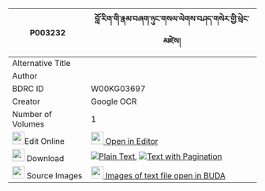 |P003232|བློ་རིག་གི་རྣམ་བཞག་ཉུང་གསལ་ལེགས་བཤད་གསེར་གྱི་ཕྲེང་མཛེས། 
| --- | --- 
|Alternative Title |
|Author | 
|BDRC ID | W00KG03697
|Creator | Google OCR
|Number of Volumes| 1
|<img width="25" src="https://img.icons8.com/color/25/000000/edit-property.png">Edit Online| [<img width="25" src="https://avatars.githubusercontent.com/u/45091458?s=200&v=4"> Open in Editor](http://editor.openpecha.org/P003232)
|<img width="25" src="https://img.icons8.com/fluent/48/000000/download-2.png"/>  Download | [![](https://img.icons8.com/color/20/000000/txt.png)Plain Text](https://github.com/Openpecha/P003232/releases/download/v1/lorik_gi_nam_shyak_nyung_sal_l_plain_P003232.zip), [![](https://img.icons8.com/color/20/000000/txt.png)Text with Pagination](https://github.com/Openpecha/P003232/releases/download/v1/lorik_gi_nam_shyak_nyung_sal_l_pages_P003232.zip)
|<img width="25" src="https://img.icons8.com/plasticine/100/000000/pictures-folder.png"/>  Source Images | [<img width="25" src="https://library.bdrc.io/icons/BUDA-small.svg"> Images of text file open in BUDA](https://library.bdrc.io/show/bdr:W00KG03697)